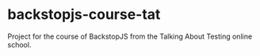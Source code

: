 # backstopjs-course-tat
Project for the course of BackstopJS from the Talking About Testing online school.

